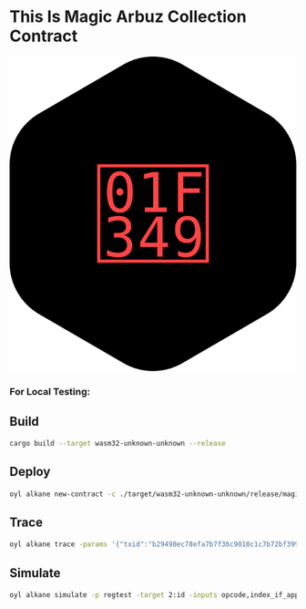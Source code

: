 # This Is Magic Arbuz Collection Contract

<p align="center">
  <img src="./arbuz_logo.svg" alt="ARBUZ Logo">
</p>

### For Local Testing:
## Build
```bash
cargo build --target wasm32-unknown-unknown --release
```

## Deploy
```bash
oyl alkane new-contract -c ./target/wasm32-unknown-unknown/release/magic_arbuz.wasm -data 1,0 -p regtest
```

## Trace
```bash
oyl alkane trace -params '{"txid":"b29498ec78efa7b7f36c9010c1c7b72bf3992bb1252fca429b22caf34e942764","vout":3}' -p regtest
```

## Simulate
```bash
oyl alkane simulate -p regtest -target 2:id -inputs opcode,index_if_applicable
```